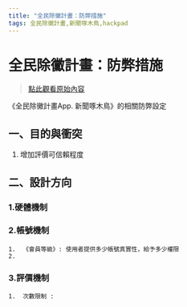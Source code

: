 ```yaml
---
title: "全民除黴計畫：防弊措施"
tags: 全民除黴計畫,新聞啄木鳥,hackpad
---
```


# 全民除黴計畫：防弊措施

> [點此觀看原始內容](https://g0v.hackpad.tw/vevXdnSiPa5)

《全民除黴計畫App. 新聞啄木鳥》的相關防弊設定

## 一、目的與衝突

1.  增加評價可信賴程度

## 二、設計方向

### 1.硬體機制


### 2.帳號機制

    1.  《會員等級》: 使用者提供多少帳號真實性，給予多少權限
    2.

### 3.評價機制

    1.  次數限制 :

